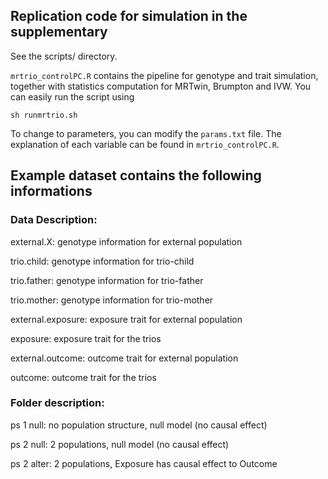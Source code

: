 ## Replication code for simulation in the supplementary

See the scripts/ directory.

`mrtrio_controlPC.R` contains the pipeline for genotype and trait simulation, together with statistics computation for MRTwin, Brumpton and IVW.
You can easily run the script using
```
sh runmrtrio.sh
```
To change to parameters, you can modify the `params.txt` file. The explanation of each variable can be found in `mrtrio_controlPC.R`.


## Example dataset contains the following informations

### Data Description:
external.X: genotype information for external population

trio.child: genotype information for trio-child 

trio.father: genotype information for trio-father

trio.mother: genotype information for trio-mother


external.exposure: exposure trait for external population

exposure: exposure trait for the trios 

external.outcome: outcome trait for external population

outcome: outcome trait for the trios

### Folder description:
ps 1 null: no population structure, null model (no causal effect)

ps 2 null: 2 populations, null model (no causal effect)

ps 2 alter: 2 populations, Exposure has causal effect to Outcome


